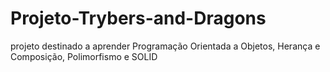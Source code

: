# Projeto-Trybers-and-Dragons
projeto destinado a aprender Programação Orientada a Objetos, Herança e Composição, Polimorfismo e SOLID
